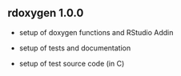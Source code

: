 rdoxygen 1.0.0
----------------------------------------------------------------

* setup of doxygen functions and RStudio Addin

* setup of tests and documentation

* setup of test source code (in C)

